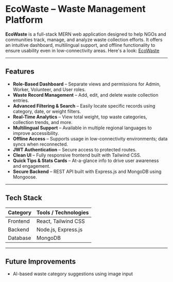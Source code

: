 # EcoWaste – Waste Management Platform

**EcoWaste** is a full-stack MERN web application designed to help NGOs and communities track, manage, and analyze waste collection efforts. It offers an intuitive dashboard, multilingual support, and offline functionality to ensure usability even in low-connectivity areas. 
Here's a look: [EcoWaste](https://ecowaste.up.railway.app/)

---

## Features

- **Role-Based Dashboard** – Separate views and permissions for Admin, Worker, Volunteer, and User roles.  
- **Waste Record Management** – Add, edit, and delete waste collection entries.  
- **Advanced Filtering & Search** – Easily locate specific records using category, date, or weight filters.  
- **Real-Time Analytics** – View total weight, top waste categories, collection trends, and more.  
- **Multilingual Support** – Available in multiple regional languages to improve accessibility.  
- **Offline Access** – Supports usage in low-connectivity environments; data syncs when reconnected.  
- **JWT Authentication** – Secure access to protected routes.  
- **Clean UI** – Fully responsive frontend built with Tailwind CSS.  
- **Quick Tips & Stats Cards** – At-a-glance info to drive user awareness and engagement.  
- **Secure Backend** – REST API built with Express.js and MongoDB using Mongoose.

---

## Tech Stack

| Category        | Tools / Technologies            |
|----------------|----------------------------------|
| Frontend       | React, Tailwind CSS              |
| Backend        | Node.js, Express.js              |
| Database       | MongoDB                          |

---

## Future Improvements
- AI-based waste category suggestions using image input  
